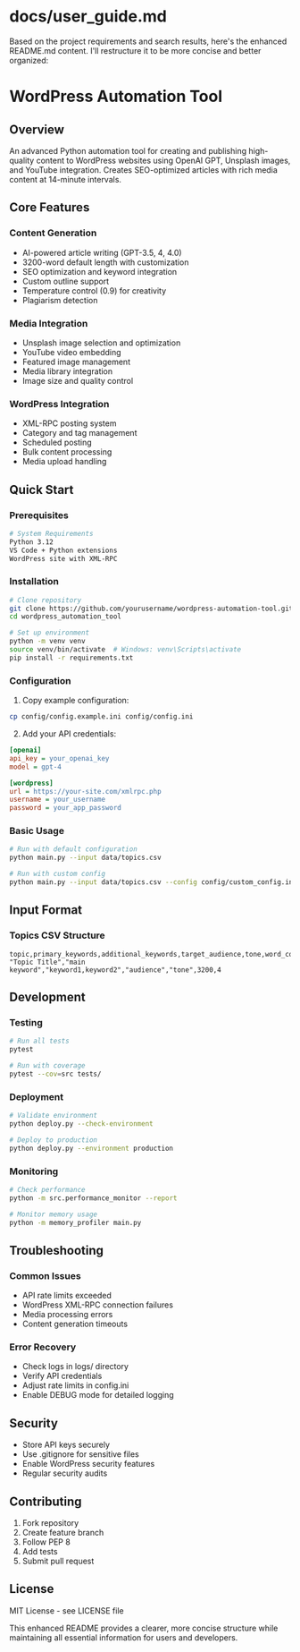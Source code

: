 # docs/user_guide.md
Based on the project requirements and search results, here's the enhanced README.md content. I'll restructure it to be more concise and better organized:

# WordPress Automation Tool

## Overview
An advanced Python automation tool for creating and publishing high-quality content to WordPress websites using OpenAI GPT, Unsplash images, and YouTube integration. Creates SEO-optimized articles with rich media content at 14-minute intervals.

## Core Features

### Content Generation
- AI-powered article writing (GPT-3.5, 4, 4.0)
- 3200-word default length with customization
- SEO optimization and keyword integration
- Custom outline support
- Temperature control (0.9) for creativity
- Plagiarism detection

### Media Integration
- Unsplash image selection and optimization
- YouTube video embedding
- Featured image management
- Media library integration
- Image size and quality control

### WordPress Integration
- XML-RPC posting system
- Category and tag management
- Scheduled posting
- Bulk content processing
- Media upload handling

## Quick Start

### Prerequisites
```bash
# System Requirements
Python 3.12
VS Code + Python extensions
WordPress site with XML-RPC
```

### Installation
```bash
# Clone repository
git clone https://github.com/yourusername/wordpress-automation-tool.git
cd wordpress_automation_tool

# Set up environment
python -m venv venv
source venv/bin/activate  # Windows: venv\Scripts\activate
pip install -r requirements.txt
```

### Configuration
1. Copy example configuration:
```bash
cp config/config.example.ini config/config.ini
```

2. Add your API credentials:
```ini
[openai]
api_key = your_openai_key
model = gpt-4

[wordpress]
url = https://your-site.com/xmlrpc.php
username = your_username
password = your_app_password
```

### Basic Usage
```bash
# Run with default configuration
python main.py --input data/topics.csv

# Run with custom config
python main.py --input data/topics.csv --config config/custom_config.ini
```

## Input Format

### Topics CSV Structure
```csv
topic,primary_keywords,additional_keywords,target_audience,tone,word_count,gpt_version
"Topic Title","main keyword","keyword1,keyword2","audience","tone",3200,4
```

## Development

### Testing
```bash
# Run all tests
pytest

# Run with coverage
pytest --cov=src tests/
```

### Deployment
```bash
# Validate environment
python deploy.py --check-environment

# Deploy to production
python deploy.py --environment production
```

### Monitoring
```bash
# Check performance
python -m src.performance_monitor --report

# Monitor memory usage
python -m memory_profiler main.py
```

## Troubleshooting

### Common Issues
- API rate limits exceeded
- WordPress XML-RPC connection failures
- Media processing errors
- Content generation timeouts

### Error Recovery
- Check logs in logs/ directory
- Verify API credentials
- Adjust rate limits in config.ini
- Enable DEBUG mode for detailed logging

## Security
- Store API keys securely
- Use .gitignore for sensitive files
- Enable WordPress security features
- Regular security audits

## Contributing
1. Fork repository
2. Create feature branch
3. Follow PEP 8
4. Add tests
5. Submit pull request

## License
MIT License - see LICENSE file

This enhanced README provides a clearer, more concise structure while maintaining all essential information for users and developers.
